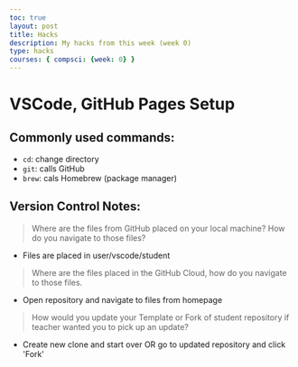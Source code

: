 ```yaml
---
toc: true
layout: post
title: Hacks
description: My hacks from this week (week 0)
type: hacks
courses: { compsci: {week: 0} }
---
```


# VSCode, GitHub Pages Setup
## Commonly used commands:
- `cd`: change directory
- `git`: calls GitHub
- `brew`: cals Homebrew (package manager)

## Version Control Notes:
>  Where are the files from GitHub placed on your local machine? How do you navigate to those files?
- Files are placed in user/vscode/student
> Where are the files placed in the GitHub Cloud, how do you navigate to those files.
- Open repository and navigate to files from homepage
> How would you update your Template or Fork of student repository if teacher wanted you to pick up an update?
- Create new clone and start over OR go to updated repository and click 'Fork'